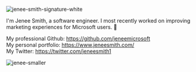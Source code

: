 ![jenee-smith-signature-white](https://user-images.githubusercontent.com/92124071/177911533-b4ad5130-31e2-4aaa-b808-42f0018a52ad.png)

I'm Jenee Smith, a software engineer. I most recently worked on improving marketing experiences for Microsoft users. 💞️

My professional Github: https://github.com/jeneemicrosoft  \
My personal portfolio: https://www.jeneesmith.com/  \
My Twitter: https://twitter.com/jeneesmith1



![jenee-smaller](https://user-images.githubusercontent.com/92124071/177912684-e1ac97a3-b164-441a-90cc-0f5ba67c553c.png)
